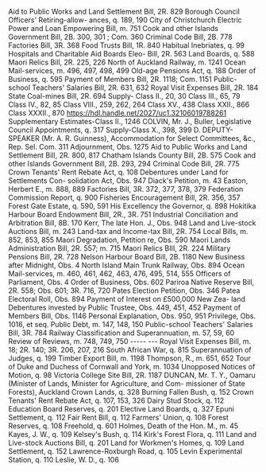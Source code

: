 Aid to Public Works and Land Settlement Bill, 2R. 829 Borough Council Officers' Retiring-allow- ances, q. 189, 190 City of Christchurch Electric Power and Loan Empowering Bill, m. 751 Cook and other Islands Government Bill, 2B. 300, 301 ; Com. 360 Criminal Code Bill, 2B. 778 Factories Bill, 3R. 368 Food Trusts Bill, 1R. 840 Habitual Inebriates, q. 99 Hospitals and Charitable Aid Boards Eleo- Bill, 2R. 563 Land Boards, q. 588 Maori Relics Bill, 2R. 225, 226 North of Auckland Railway, m. 1241 Ocean Mail-services, m. 496, 497, 498, 499 Old-age Pensions Act, q. 188 Order of Business, q. 595 Payment of Members Bill, 2R. 1118; Com. 1151 Public-school Teachers' Salaries Bill, 2R. 631, 632 Royal Visit Expenses Bill, 2R. 184 State Coal-mines Bill, 2R. 694 Supply- Class II., 20, 30 Class III., 65, 79 Class IV., 82, 85 Class VIII., 259, 262, 264 Class XV., 438 Class XXII., 866 Class XXXII., 870 https://hdl.handle.net/2027/uc1.32106019788261 Supplementary Estimates-Class II., 1246 COLVIN, Mr. J., Buller, Legislative Council Appointments, q. 317 Supply-Class X., 398, 399 D. DEPUTY-SPEAKER (Mr. A. R. Guinness), Accommodation for Select Committees, &c., Rep. Sel. Com. 311 Adjournment, Obs. 1275 Aid to Public Works and Land Settlement Bill, 2R. 800, 817 Chatham Islands County Bill, 2B. 575 Cook and other Islands Government Bill, 2B. 293, 294 Criminal Code Bill, 2R. 775 Crown Tenants' Rent Rebate Act, q. 108 Debentures under Land for Settlements Con- solidation Act, Obs. 947 Diack's Petition, m. 43 Easton, Herbert E., m. 888, 889 Factories Bill, 3R. 372, 377, 378, 379 Federation Commission Report, q. 900 Fisheries Encouragement Bill, 2R. 356, 357 Forest Gate Estate, q. 590, 591 His Excellency the Governor, q. 898 Hokitika Harbour Board Endowment Bill, 2R., 3R. 751 Industrial Conciliation and Arbitration Bill, 8B. 170 Kerr, The late Hon. J., Obs. 948 Land and Live-stock Auctions Bill, m. 243 Land-tax and Income-tax Bill, 2R. 754 Local Bills, m. 852, 853, 855 Maori Degradation, Petition re, Obs. 590 Maori Lands Administration Bill, 2R. 557; m. 715 Maori Relics BIII, 2R. 224 Military Pensions Bill, 2R. 728 Nelson Harbour Board Bill, 2B. 1180 New Business after Midnight, Obs. 4 North Island Main Trunk Railway, Obs. 894 Ocean Mail-services, m. 460, 461, 462, 463, 476, 495, 514, 555 Officers of Parliament, Obs. 4 Order of Business, Obs. 602 Pariroa Native Reserve Bill, 2R. 558; Obs. 601; 3R. 716, 720 Pates Election Petition, Obs. 346 Patea Electoral Roll, Obs. 894 Payment of Interest on £500,000 New Zea- land Debentures invested by Public Trustee, Obs. 449, 451, 452 Payment of Members Bill, Obs. 1146 Personal Explanation, Obs. 950, 951 Privilege, Obs. 1016, et seq. Public Debt, m. 147, 148, 150 Public-school Teachers' Salaries Bill, 3R. 784 Railway Classification and Superannuation, m. 57, 59, 60 Review of Reviews, m. 748, 749, 750 \----- --- Royal Visit Expenses Bill, m. 18; 2R. 140; 3R. 206, 207, 216 South African War, q. 815 Superannuation of Judges, q. 199 Timber Export Bill, m. 1198 Thompson, R., m. 651, 652 Tour of Duke and Duchess of Cornwall and York, m. 1034 Unopposed Notices of Motion, q. 98 Victoria College Site Bill, 2R. 1187 DUNCAN, Mr. T. Y., Oamaru (Minister of Lands, Minister for Agriculture, and Com- missioner of State Forests), Auckland Crown Lands, q. 328 Burning Fallen Bush, q. 152 Crown Tenants' Rent Rebate Act, q. 107, 153, 326 Dairy Stud Stock, q. 112 Education Board Reserves, q. 201 Elective Land Boards, q. 327 Epuni Settlement, q. 112 Fair Rent Bill, q. 112 Farmers' Union, q. 108 Forest Reserves, q. 108 Freehold, q. 601 Holmes, Death of the Hon. M., m. 45 Kayes, J. W., q. 109 Kelsey's Bush, q. 114 Kirk's Forest Flora, q. 111 Land and Live-stock Auctions Bill, q. 201 Land for Workmen's Homes, q. 109 Land Settlement, q. 152 Lawrence-Roxburgh Road, q. 105 Levin Experimental Station, q. 110 Leslie, W. D., q. 106 